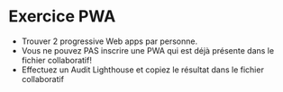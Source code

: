 # Exercice PWA  

- Trouver 2 progressive Web apps par personne.   
- Vous ne pouvez PAS inscrire une PWA qui est déjà présente dans le fichier collaboratif!  
- Effectuez un Audit Lighthouse et copiez le résultat dans le fichier collaboratif  

